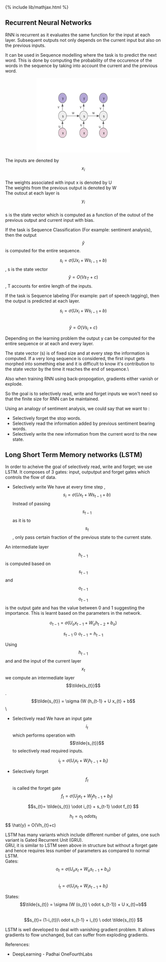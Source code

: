 {% include lib/mathjax.html %}

## Recurrent Neural Networks

RNN is recurrent as it evaluates the same function for the input at each layer. Subsequent outputs not only depends on the current input but also on the previous inputs.

It can be used in Sequence modelling where the task is to predict the next word. This is done by computing the probability of the occurence of the words in the sequence by taking into account the current and the previous word.

<p align="center"><img src="../img/RNN.png" width="300px" height="240px"></p>

The inputs are denoted by $$x_{i}$$\
The weights associated with input x is denoted by U\
The weights from the previous output is denoted by W\
The outout at each layer is $$y_{i}$$\
s is the state vector which is computed as a function of the outout of the previous output and current input with bias.

If the task is Sequence Classification (For example: sentiment analysis), then the output $$\hat{y}$$  is computed for the entire sequence.

$$s_{i} = \sigma(Ux_{i} + Ws_{i-1}+b)$$, s is the state vector\
$$\hat{y} = O(Vs_{T} +c)$$ , T accounts for entire length of the inputs.

If the task is Sequence labeling (For example: part of speech tagging), then the output is predicted at each layer.

$$s_{i} = \sigma(Ux_{i} + Ws_{i-1}+b)$$\
$$\hat{y} = O(Vs_{i} +c)$$

Depending on the learning problem the output y can be computed for the entire sequence or at each and every layer.

The state vector (s) is of fixed size and at every step the information is computed. If a very long sequence is considered, the first input gets morphed into something else and it is difficult to know it's contribution to the state vector by the time it reaches the end of sequence.\

Also when training RNN using back-propogation, gradients either vanish or explode.

So the goal is to selectively read, write and forget inputs we won't need so that the finite size for RNN can be maintained.

Using an analogy of sentiment analysis, we could say that we want to :
* Selectively forget the stop words.
* Selectively read the information added by previous sentiment bearing words.
* Selectively write the new information from the current word to the new state.


## Long Short Term Memory networks (LSTM) 
In order to acheive the goal of selectively read, write and forget; we use LSTM. It composes of 3 gates: input, outputput and forget gates which controls the flow of data.

* Selectively write 
We have at every time step ,\
$$s_{i} = \sigma(Ux_{t} + Ws_{t-1}+b)$$
Instead of passing $$s_{t-1}$$ as it is to $$s_{t}$$ , only pass certain fraction of the previous state to the current state.

An intermediate layer $$h_{t-1}$$ is computed based on $$s_{t-1}$$ and $$o_{t-1}$$ 

$$o_{t-1}$$ is the output gate and has the value between 0 and 1 suggesting the importance. This is learnt based on the parameters in the network.

$$o_{t-1} = \sigma(U_{o}x_{t-1} + W_{o}h_{t-2}+b_{o})$$

$$s_{t-1} \odot o_{t-1} = h_{t-1}$$

Using $$h_{t-1}$$ and and the input of the current layer $$x_{t}$$ we compute an intermediate layer $$\tilde{s_{t}}$$ .\
$$\tilde{s_{t}} = \sigma (W (h_{t-1} + U x_{t} + b$$\

* Selectively read
We have an input gate $$i_{t}$$ which performs operation with $$\tilde{s_{t}}$$ to selectively read required inputs.
 
$$i_{t} = \sigma(U_{i}x_{t} + W_{i}h_{t-1}+b_{i})$$

* Selectively forget
$$f_{t}$$ is called the forget gate
$$f_{t} = \sigma(U_{f}x_{t} + W_{f}h_{t-1}+b_{f})$$

$$s_{t}= \tilde{s_{t}} \odot i_{t} + s_{t-1} \odot f_{t}  $$

$$ h_{t} = o_{t}\ odot s_{t}$$
$$ \hat{y} = O(Vh_{t}+c)

LSTM has many variants which include different number of gates, one such variant is Gated Recurrent Unit (GRU).\
GRU, it is similar to LSTM seen above in structure but without a forget gate and hence requires less number of parameters as compared to normal LSTM.\
Gates:\
$$o_{t} = \sigma(U_{o}x_{t} + W_{o}s_{t-1}+b_{o})$$\
$$i_{t} = \sigma(U_{i}x_{t} + W_{i}s_{t-1}+b_{i})$$

States:\
$$\tilde{s_{t}} = \sigma (W (o_{t} \ odot s_{t-1}) + U x_{t}+b$$\
$$s_{t}= (1-i_{t})\ odot s_{t-1} + i_{t} \ odot \tilde{s_{t}} $$ 

LSTM is well developed to deal with vanishing gradient problem. It allows gradients to flow unchanged, but can suffer from exploding gradients.

References:
* DeepLearning - Padhai OneFourthLabs
